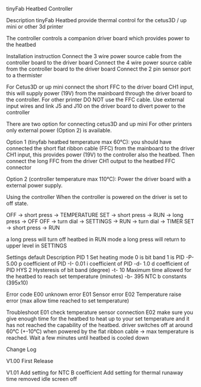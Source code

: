 tinyFab Heatbed Controller

Description
tinyFab Heatbed provide thermal control for the cetus3D / up mini or other 3d printer

The controller controls a companion driver board which provides power to the heatbed  


Installation instruction
Connect the 3 wire power source cable from the controller board to the driver board
Connect the 4 wire power source cable from the controller board to the driver board
Connect the 2 pin sensor port to a thermister


For Cetus3D or up mini connect the short FFC to the driver board CH1 input, this will supply power (19V) from the mainboard through the driver board to the controller.
For other printer DO NOT use the FFC cable. Use external input wires and link J5 and J10 on the driver board to divert power to the controller

There are two option for connecting cetus3D and up mini 
For other printers only external power (Option 2) is available. 

Option 1 (tinyfab heatbed temperature max 60°C): you should have connected the short flat ribbon cable (FFC) from the mainboard to the driver CH1 input, this provides power (19V) to the controller also the heatbed. Then connect the long FFC from the driver CH1 output to the heatbed FFC connector 

Option 2 (controller temperature max 110°C): Power the driver board with a external power supply. 


Using the controller
When the controller is powered on the driver is set to off state.

OFF -> short press -> TEMPERATURE SET -> short press -> RUN -> long press -> OFF
OFF -> turn dial -> SETTINGS -> 
RUN -> turn dial -> TIMER SET -> short press -> RUN

a long press will turn off heatbed in RUN mode
a long press will return to upper level in SETTINGS


Settings    default     Description
PID         1           Set heating mode 0 is bit band 1 is PID
-P-         5.00        p coefficient of PID
-I-         0.01        i coefficient of PID
-d-         1.0         d coefficient of PID
HYS         2           Hysteresis of bit band (degree)
-t-         10          Maximum time allowed for the heatbed to reach set temperature (minutes)
-b-         395         NTC b constants (395x10)

Error code
E00  unknown error
E01  Sensor error
E02  Temperature raise error (max allow time reached to set temperature)


Troubleshoot
E01  check temperature sensor connection
E02  make sure you give enough time for the heatbed to heat up to your set temperature and it has not reached the capability of the heatbed.
driver switches off at around 60°C (+-10°C) when powered by the flat ribbon cable -> max temperature is reached. Wait a few minutes until heatbed is cooled down
   

Change Log

V1.00
First Release

V1.01
Add setting for NTC B coefficient
Add setting for thermal runaway time
removed idle screen off




